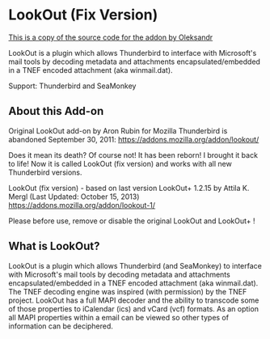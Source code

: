 # LookOut (Fix Version)

[This is a copy of the source code for the addon by Oleksandr](https://addons.thunderbird.net/nn-NO/thunderbird/addon/lookout-fix-version/)

LookOut is a plugin which allows Thunderbird to interface with Microsoft's mail tools by decoding metadata and attachments encapsulated/embedded in a TNEF encoded attachment (aka winmail.dat).

Support: Thunderbird and SeaMonkey


## About this Add-on
Original LookOut add-on by Aron Rubin for Mozilla Thunderbird is abandoned September 30, 2011:
https://addons.mozilla.org/addon/lookout/

Does it mean its death? Of course not! It has been reborn! I brought it back to life!
Now it is called LookOut (fix version) and works with all new Thunderbird versions.

LookOut (fix version) - based on last version LookOut+ 1.2.15 by Attila K. Mergl (Last Updated: October 15, 2013)
https://addons.mozilla.org/addon/lookout-1/

Please before use, remove or disable the original LookOut and LookOut+ !

## What is LookOut?

LookOut is a plugin which allows Thunderbird (and SeaMonkey) to interface with Microsoft's mail tools by decoding metadata and attachments encapsulated/embedded in a TNEF encoded attachment (aka winmail.dat).
The TNEF decoding engine was inspired (with permission) by the TNEF project. LookOut has a full MAPI decoder and the ability to transcode some of those properties to iCalendar (ics) and vCard (vcf) formats.
As an option all MAPI properties within a email can be viewed so other types of information can be deciphered.
